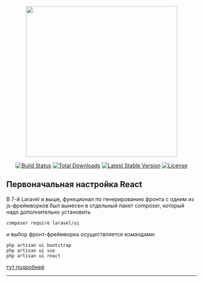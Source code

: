 <p align="center"><img src="https://miro.medium.com/max/1298/1*6bdJkpREgbNCtvQ4zFmcGg.png" width="400"></p>

<p align="center">
<a href="https://travis-ci.org/laravel/framework"><img src="https://travis-ci.org/laravel/framework.svg" alt="Build Status"></a>
<a href="https://packagist.org/packages/laravel/framework"><img src="https://poser.pugx.org/laravel/framework/d/total.svg" alt="Total Downloads"></a>
<a href="https://packagist.org/packages/laravel/framework"><img src="https://poser.pugx.org/laravel/framework/v/stable.svg" alt="Latest Stable Version"></a>
<a href="https://packagist.org/packages/laravel/framework"><img src="https://poser.pugx.org/laravel/framework/license.svg" alt="License"></a>
</p>

## Первоначальная настройка React

В 7-й Laravel и выше, функционал по генерированию фронта 
с одним из js-фреймворков был вынесен в отдельный пакет composer, 
который надо дополнительно установить 

    composer require laravel/ui

и выбор фронт-фреймворка осуществляется командами:

    php artisan ui bootstrap
    php artisan ui vue
    php artisan ui react


[тут подробней](https://laravel.com/docs/7.x/frontend)

---

